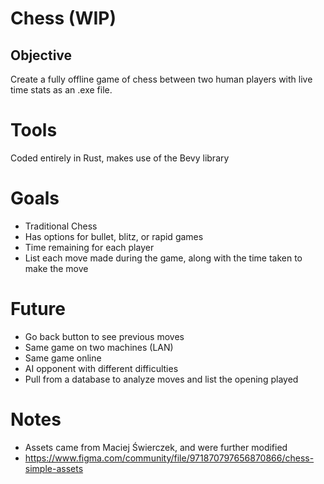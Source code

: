 # Chess (**WIP**)

## Objective
Create a fully offline game of chess between two human players with live time stats as an .exe file.

# Tools
Coded entirely in Rust, makes use of the Bevy library

# Goals
 - Traditional Chess
 - Has options for bullet, blitz, or rapid games
 - Time remaining for each player
 - List each move made during the game, along with the time taken to make the move
# Future
 - Go back button to see previous moves 
 - Same game on two machines (LAN)
 - Same game online
 - AI opponent with different difficulties 
 - Pull from a database to analyze moves and list the opening played

# Notes
- Assets came from Maciej Świerczek, and were further modified
- https://www.figma.com/community/file/971870797656870866/chess-simple-assets
